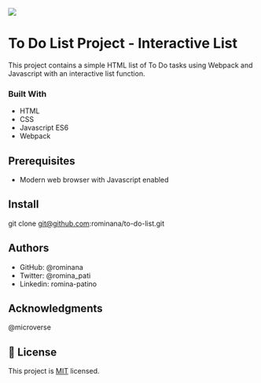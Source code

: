 ![](https://img.shields.io/badge/Microverse-blueviolet)

# To Do List Project - Interactive List 

 This project contains a simple HTML list of To Do tasks using Webpack and Javascript with an interactive list function. 

### Built With
- HTML
- CSS
- Javascript ES6
- Webpack

## Prerequisites
- Modern web browser with Javascript enabled

## Install
git clone git@github.com:rominana/to-do-list.git

## Authors
- GitHub: @rominana
- Twitter: @romina_pati
- Linkedin: romina-patino

## Acknowledgments
@microverse

## 📝 License

This project is [MIT](./MIT.md) licensed.
